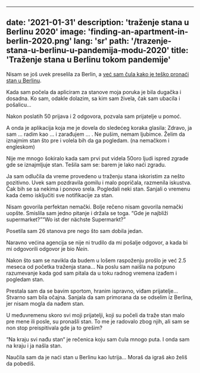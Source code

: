 ---
date: '2021-01-31'
description: 'traženje stana u Berlinu 2020'
image: 'finding-an-apartment-in-berlin-2020.png'
lang: 'sr'
path: '/trazenje-stana-u-berlinu-u-pandemija-modu-2020'
title: 'Traženje stana u Berlinu tokom pandemije'
------
Nisam se još uvek preselila za Berlin, a <a href="https://youtu.be/838GDzXPVtA" rel="noopener noreferer" target="_blank">već sam čula kako je teško pronaći stan u Berlinu</a>.

Kada sam počela da apliciram za stanove moja poruka je bila dugačka i dosadna. Ko sam, odakle dolazim, sa kim sam živela, čak sam ubacila i pošalicu...

Nakon poslatih 50 prijava i 2 odgovora, pozvala sam prijatelje u pomoć.

A onda je aplikacija koja me je dovela do sledećeg koraka glasila:
Zdravo, ja sam … radim kao … i zarađujem … . Ne pušim, nemam ljubimce. Želim da iznajmim stan što pre i volela bih da ga pogledam. (na nemačkom i engleskom)

Nije me mnogo šokiralo kada sam prvi put videla 50oro ljudi ispred zgrade gde se iznajmljuje stan. Tešila sam se: barem je lako naći zgradu.

Ja sam odlučila da vreme provedeno u traženju stana iskoristim za nešto pozitivno. Uvek sam pozdravila gomilu i malo popričala, razmenila iskustva. Čak bih se sa nekima i ponovo srela. Pogledali neki stan. Sanjali o vremenu kada ćemo isključiti sve notifikacije za stan.

Nisam govorila perfektan nemački. Bolje rečeno nisam govorila nemački uopšte. Smislila sam jedno pitanje i držala se toga.
<q>Gde je najbliži supermarket?</q><q>Wo ist der nächste Supermarkt?</q>

Posetila sam 26 stanova pre nego što sam dobila jedan.

Naravno većina agencija se nije ni trudilo da mi pošalje odgovor, a kada bi mi odgovorili odgovor je bio <i>Nein</i>.

Nakon što sam se navikla da budem u lošem raspoženju prošlo je već 2.5 meseca od početka traženja stana… Na poslu sam naišla na potpuno razumevanje kada god sam pitala da u toku radnog vremena izađem i pogledam stan.

Prestala sam da se bavim sportom, hranim ispravno, viđam prijatelje… Stvarno sam bila očajna. Sanjala da sam primorana da se odselim iz Berlina, jer nisam mogla da nađem stan.

U međuvremenu skoro svi moji prijatelji, koji su počeli da traže stan malo pre mene ili posle, su pronašli stan. To me je radovalo zbog njih, ali sam se non stop preispitivala gde ja to grešim?

“Na kraju svi nađu stan“ je rečenica koju sam čula mnogo puta. I onda sam na kraju i ja našla stan.

Naučila sam da je naći stan u Berlinu kao lutrija… Moraš da igraš ako želiš da pobediš.
